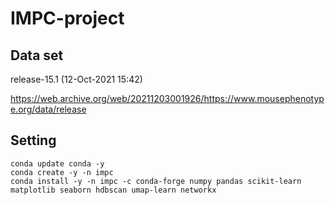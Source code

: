 # IMPC-project
 
## Data set

release-15.1 (12-Oct-2021 15:42)

https://web.archive.org/web/20211203001926/https://www.mousephenotype.org/data/release


## Setting

```
conda update conda -y
conda create -y -n impc
conda install -y -n impc -c conda-forge numpy pandas scikit-learn matplotlib seaborn hdbscan umap-learn networkx
```